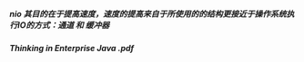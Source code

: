 ##### nio 其目的在于提高速度，速度的提高来自于所使用的的结构更接近于操作系统执行IO的方式：通道 和 缓冲器

##### Thinking in Enterprise Java .pdf

